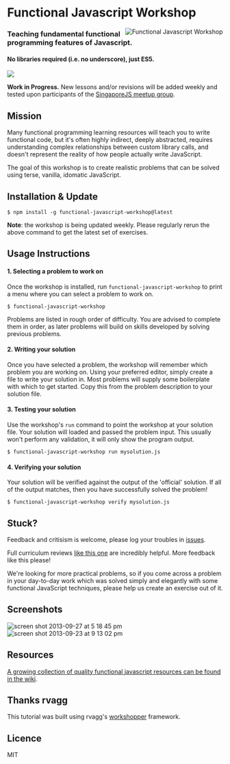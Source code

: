 # Functional Javascript Workshop
<img alt="Functional Javascript Workshop" src="https://f.cloud.github.com/assets/43438/1368315/63919ad8-3997-11e3-909e-8193f5a94b59.png" align="right">



### Teaching fundamental functional programming features of Javascript.

#### No libraries required (i.e. no underscore), just ES5.

<a href="https://nodei.co/npm/functional-javascript-workshop/" ><img src="https://nodei.co/npm/functional-javascript-workshop.png?downloads=true&stars=true"></a>

**Work in Progress.** New lessons and/or revisions will be added weekly and tested upon participants of the [SingaporeJS meetup group](http://www.meetup.com/Singapore-JS/).

## Mission

Many functional programming learning resources will teach you to write functional code, but it's often highly indirect,
deeply abstracted, requires understanding complex relationships between custom library calls, and doesn't represent
the reality of how people actually write JavaScript.

The goal of this workshop is to create realistic problems that can be solved using terse, vanilla, idomatic JavaScript.


## Installation & Update

```
$ npm install -g functional-javascript-workshop@latest
```

**Note**: the workshop is being updated weekly. 
Please regularly rerun the above command to get the latest set of exercises.

## Usage Instructions

#### 1. Selecting a problem to work on

Once the workshop is installed, run `functional-javascript-workshop` to print a menu
where you can select a problem to work on.

```
$ functional-javascript-workshop
```

Problems are listed in rough order of difficulty. You are advised to complete them in order, as later problems
will build on skills developed by solving previous problems.

#### 2. Writing your solution

Once you have selected a problem, the workshop will remember which problem you are working on. 
Using your preferred editor, simply create a file to write your solution in. Most problems will
supply some boilerplate with which to get started. Copy this from the problem description to your
solution file.

#### 3. Testing your solution

Use the workshop's `run` command to point the workshop at your solution file. Your solution will loaded 
and passed the problem input. This usually won't perform any validation, it will only show the program output.

```
$ functional-javascript-workshop run mysolution.js
```
 
#### 4. Verifying your solution

Your solution will be verified against the output of the 'official' solution. 
If all of the output matches, then you have successfully solved the problem!

```
$ functional-javascript-workshop verify mysolution.js
```

## Stuck?

Feedback and critisism is welcome, please log your troubles in [issues](https://github.com/timoxley/functional-javascript-workshop/issues). 

Full curriculum reviews [like this one](https://github.com/timoxley/functional-javascript-workshop/issues/7) are incredibly helpful. More feedback like this please!

We're looking for more practical problems, so if you come across a problem in your day-to-day work which was solved simply and elegantly with some functional JavaScript techniques, please help us create an exercise out of it.


## Screenshots

![screen shot 2013-09-27 at 5 18 45 pm](https://f.cloud.github.com/assets/43438/1225514/08c87a70-276a-11e3-8db7-485e3c760373.png)
![screen shot 2013-09-23 at 9 13 02 pm](https://f.cloud.github.com/assets/43438/1191466/f289f38a-2451-11e3-9ba5-a3c224b5ca97.png)

## Resources

[A growing collection of quality functional javascript resources can be found in the wiki](https://github.com/timoxley/functional-javascript-workshop/wiki). 


## Thanks rvagg

This tutorial was built using rvagg's [workshopper](https://github.com/rvagg/workshopper) framework.

## Licence

MIT
